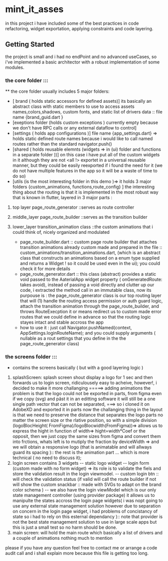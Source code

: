 # mint_it_asses

in this project i have included some of the best practices in code refactoring, widget exportation,
applying constraints and code layering.

## Getting Started

the project is small and i had no endPoint and no advanced useCases, so i've implemented a basic
architector with a robust implementation of some modules.

### the core folder :::

** the core folder usually includes 5 major folders:

- [ brand ( holds static accessors for defined assets)] its basically an abstract class with static
  members to use to access assets names,colors,shadows, custom fonts, and static list of drivers
  data :: file name {brand_guid.dart }
- [exeptions folder (holds custom exceptions ) currently empty because we don't have RPC calls or any external dataflow to control]
- [settings ( holds app configurations )] file name {app_settings.dart} => holds static defined
  route names because i would like to call named routes rather than the standard navigator.push()
- [shared ( holds reusable elemnts (widgets => in (ui) folder and functions in a separate folder ))]
  on this case i have put all of the custom widgets in it although they are not <all !> exportet in
  a universal reusable manner, but they could be easily reexported if i found the need for it (we do
  not have multiple features in the app so it will be a waste of time to do so)
- [utils (is the most interesting folder in this demo )=> it holds 3 major folders {custom_animations, functions,route_config} ]
  the interesting thing about the routing is that it is implemented in the most robust way that is
  known in flutter, layered in 3 major parts :

1) top layer page_route_generator         ::serves as route controller
2) middle_layer page_route_builder        ::serves as the transition builder
3) lower_layer transition_animation class ::the custom animations that i could think of, nicely
   organized and modulated

    - page_route_builder.dart :: custom page route builder that attaches transition animations
      already custom made and prepared in the file ::
      custom_animations/transition_animations.dart, (which is an abstract class that constructs an
      animations based on a enum type supplied and returns a Widget ! so it could be used even in
      the ui); you could check it for more details
    - page_route_generator.dart :: this class (abstract) provides a static void passed to the
      AaterialApp widget property ( onGeneratedRoute: takes avoid), instead of passing a void
      directly and clutter up our code, i extracted the method call in an immutable class, now its
      purpouse is : the page_route_generator class is our top routing layer that will (1) handle the
      routing access permission or auth guard logic, attach the transition animation through the
      page_route_builder, and throws RouteExecption it or means redirect us to custom made error
      routes that we could define in advance so that the routing logic stayes intact and stable
      accross the app
    - how to use it : just call Navigator.pushNamed(context, AppSettings.loginRouteName); and you
      could supply arguments ( nullable as a rout settings that you define in the the
      page_route_generator class)

### the screens folder :::

- contains the screens basically ( but with a good layering logic )

1) splashScreen: splash screen shout display a logo for 1 sec and then forwards us to login screen,
   ridiculousely easy to acheive, however!, i decided to make it more challanging =====> adding
   animations the problem is that the logo could not be exported in parts, from figma even if we
   copy (svg) and pâst it in an editting software it will still be a one single path vector that can
   not be separated, ===> so i cloned it on AdobeXD and exported it in parts now the challanging
   thing in the layout is that we need to preserve the distance that separates the logo parts no
   matter the screen size or the rlative position, so with a simple division (logoBlocHeight(
   FromFigma)/logoBlocwidth(FromFigma))=> allows us to express the hight in function of width=>
   hight=width*Coef or the opposit, then we just copy the same sizes from figma and convert them
   into frctions, whats left is to mutiply the fraction by deviceWidth => and we will obtain a
   responsive logo (that is animatable and will allways guard its spacing ):: the rest is the
   animation part ... which is more technical ( no need to discuss it);
2) login screen contains 3 widgets -- static logo widget -- login form (custom made with no form
   widget) => its role is to validate the fiels and store the validation result in the login
   viewmodel. -- custom login btn :: will check the validation status (if valid will call the route
   builder if not will show the custom snackbar :: made with SVGs to adapt on the brand color
   schema )
   -- we also have the login viewModel which is our only state management controller (using provider
   package) it allows us to manipulte the states accross the login page widgets( i was nopt going to
   use any external state management solution however due to separation on concern in the login page
   widget, i had problems of concistancy of state so i had to rely on this esternal dependancy )::
   note that provider is not the best state management solution to use in large scale apps but this
   is just a small test so no harm should be done.
3) main screen: will hold the main route which basically a list of drivers and a couple of
   animations nothing much to mention

please if you have any question feel free to contact me or arrange a code audit call and i shall
explain more because this file is getting too long.